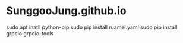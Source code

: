 # SunggooJung.github.io
sudo apt inatll python-pip
sudo pip install ruamel.yaml
sudo pip install grpcio grpcio-tools
